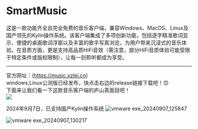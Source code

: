 # SmartMusic
这是一款功能齐全且完全免费的音乐客户端，兼容Windows、MacOS、Linux及国产领先的Kylin操作系统。该客户端集成了多项创新功能，包括逐字精准歌词显示、便捷的桌面歌词浮窗以及丰富的歌手写真浏览，为用户带来沉浸式的音乐体验。在音质方面，更是支持高品质HiFi音效（需注意，部分HiFi音质体验可能受限于特定条件或版权限制），让每一刻聆听都成为享受。

<hr/>

官方网址：(https://music.xzlei.cn)<br/>
windows,Linux公测版已经发布，快点击右边的release链接下载吧！😊<br/>
下面来让我们看一下这款音乐客户端的庐山真面目吧！<br/>
![](https://music.xzlei.cn/img/pmjt-print.png?t=123 "")

2024年9月7日，已支持国产Kylin操作系统
![vmware exe_20240907_125847](https://github.com/user-attachments/assets/f226464b-8f42-44dc-ab3a-f1de5916d47d)

![vmware exe_20240907_130217](https://github.com/user-attachments/assets/7f6537ae-2d12-4e1c-8f17-b3ba66c51c83)

